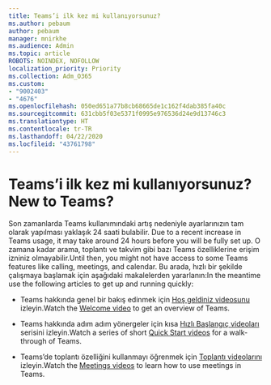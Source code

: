 ```yaml
---
title: Teams’i ilk kez mi kullanıyorsunuz?
ms.author: pebaum
author: pebaum
manager: mnirkhe
ms.audience: Admin
ms.topic: article
ROBOTS: NOINDEX, NOFOLLOW
localization_priority: Priority
ms.collection: Adm_O365
ms.custom:
- "9002403"
- "4676"
ms.openlocfilehash: 050ed651a77b8cb68665de1c162f4dab385fa40c
ms.sourcegitcommit: 631cbb5f03e5371f0995e976536d24e9d13746c3
ms.translationtype: HT
ms.contentlocale: tr-TR
ms.lasthandoff: 04/22/2020
ms.locfileid: "43761798"
---
```

# <a name="new-to-teams"></a><span data-ttu-id="ef74c-102">Teams’i ilk kez mi kullanıyorsunuz?</span><span class="sxs-lookup"><span data-stu-id="ef74c-102">New to Teams?</span></span>

<span data-ttu-id="ef74c-103">Son zamanlarda Teams kullanımındaki artış nedeniyle ayarlarınızın tam olarak yapılması yaklaşık 24 saati bulabilir.  </span><span class="sxs-lookup"><span data-stu-id="ef74c-103">Due to a recent increase in Teams usage, it may take around 24 hours before you will be fully set up.</span></span> <span data-ttu-id="ef74c-104">O zamana kadar arama, toplantı ve takvim gibi bazı Teams özelliklerine erişim izniniz olmayabilir.</span><span class="sxs-lookup"><span data-stu-id="ef74c-104">Until then, you might not have access to some Teams features like calling, meetings, and calendar.</span></span> <span data-ttu-id="ef74c-105">Bu arada, hızlı bir şekilde çalışmaya başlamak için aşağıdaki makalelerden yararlanın:</span><span class="sxs-lookup"><span data-stu-id="ef74c-105">In the meantime use the following articles to get up and running quickly:</span></span> 

- <span data-ttu-id="ef74c-106">Teams hakkında genel bir bakış edinmek için [Hoş geldiniz videosunu](https://support.office.com/article/welcome-to-microsoft-teams-b98d533f-118e-4bae-bf44-3df2470c2b12) izleyin.</span><span class="sxs-lookup"><span data-stu-id="ef74c-106">Watch the [Welcome video](https://support.office.com/article/welcome-to-microsoft-teams-b98d533f-118e-4bae-bf44-3df2470c2b12) to get an overview of Teams.</span></span>

- <span data-ttu-id="ef74c-107">Teams hakkında adım adım yönergeler için kısa [Hızlı Başlangıç videoları](https://support.office.com/article/video-what-is-microsoft-teams-422bf3aa-9ae8-46f1-83a2-e65720e1a34d) serisini izleyin.</span><span class="sxs-lookup"><span data-stu-id="ef74c-107">Watch a series of short [Quick Start videos](https://support.office.com/article/video-what-is-microsoft-teams-422bf3aa-9ae8-46f1-83a2-e65720e1a34d) for a walk-through of Teams.</span></span>

- <span data-ttu-id="ef74c-108">Teams’de toplantı özelliğini kullanmayı öğrenmek için [Toplantı videolarını](https://support.office.com/article/join-a-teams-meeting-078e9868-f1aa-4414-8bb9-ee88e9236ee4) izleyin.</span><span class="sxs-lookup"><span data-stu-id="ef74c-108">Watch the [Meetings videos](https://support.office.com/article/join-a-teams-meeting-078e9868-f1aa-4414-8bb9-ee88e9236ee4) to learn how to use meetings in Teams.</span></span>
